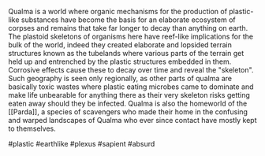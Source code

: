 
Qualma is a world where organic mechanisms for the production of plastic-like substances have become the basis for an elaborate ecosystem of corpses and remains that take far longer to decay than anything on earth.  The plastoid skeletons of organisms here have reef-like implications for the bulk of the world, indeed they created elaborate and lopsided terrain structures known as the tubelands where various parts of the terrain get held up and entrenched by the plastic structures embedded in them.  Corrosive effects cause these to decay over time and reveal the "skeleton".  Such geography is seen only regionally, as other parts of qualma are basically toxic wastes where plastic eating microbes came to dominate and make life unbearable for anything there as their very skeleton risks getting eaten away should they be infected.  Qualma is also the homeworld of the [[Parda]], a species of scavengers who made their home in the confusing and warped landscapes of Qualma who ever since contact have mostly kept to themselves.

#plastic
#earthlike 
#plexus 
#sapient 
#absurd 
